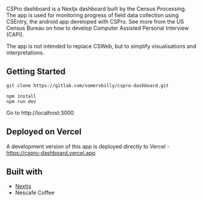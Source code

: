 CSPro dashboard is a Nextjs dashboard built by the Census Processing. The app is used for monitoring progress of field data collection using CSEntry, the android app developed with CSPro. See more from the US Census Bureau on how to develop Computer Assisted Personal Interview (CAPI).

The app is not intended to replace CSWeb, but to simplify visualisations and interpretations.

## Getting Started

```
git clone https://gitlab.com/somersbilly/cspro-dashboard.git
```

```
npm install
npm run dev
```
Go to http://localhost:3000

## Deployed on Vercel
A development version of this app is deployed directly to Vercel - https://cspro-dashboard.vercel.app

## Built with
- [Nextjs](https://nextjs.org/)
- Nescafe Coffee